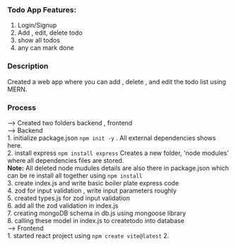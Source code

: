 
### Todo App Features:
1. Login/Signup
2. Add , edit, delete todo
3. show all todos
4. any can mark done


### Description
Created a web app where you can add , delete , and edit the todo list using MERN.

### Process
--> Created two folders backend , frontend <br> 
--> Backend <br>
    1. initialize package.json `npm init -y` . All external dependencies shows here.  <br>
    2. install express `npm install express` Creates a new folder, 'node modules' where all dependencies files are stored.<br>
    __Note:__ All deleted node mudules details are also there in package.json which can be re install all together using `npm install` <br>
    3. create index.js and write basic boiler plate express code <br>
    4. zod for input validation , write input parameters roughly <br>
    5. created types.js for zod input validation <br>
    6. add all the zod validation in index.js <br>
    7. creating mongoDB schema in db.js using mongoose library <br>
    8. calling these model in index.js to createtodo into database <br>
--> Frontend <br>
    1. started react project using `npm create vite@latest`
    2. 
